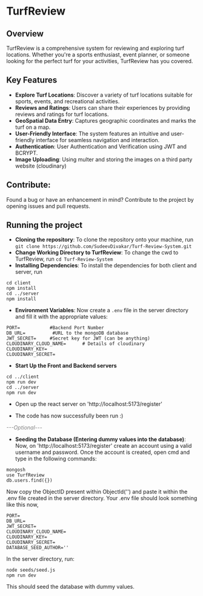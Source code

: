 

# TurfReview

## Overview
TurfReview is a comprehensive system for reviewing and exploring turf locations. Whether you're a sports enthusiast, event planner, or someone looking for the perfect turf for your activities, TurfReview has you covered.

## Key Features
- **Explore Turf Locations**: Discover a variety of turf locations suitable for sports, events, and recreational activities.
- **Reviews and Ratings**: Users can share their experiences by providing reviews and ratings for turf locations.
- **GeoSpatial Data Entry**: Captures geographic coordinates and marks the turf on a map.
- **User-Friendly Interface**: The system features an intuitive and user-friendly interface for seamless navigation and interaction.
- **Authentication**: User Authentication and Verification using JWT and BCRYPT.
- **Image Uploading**: Using multer and storing the images on a third party website (cloudinary)

## Contribute:
Found a bug or have an enhancement in mind? Contribute to the project by opening issues and pull requests.

## Running the project
- **Cloning the repository**: To clone the repository onto your machine, run ```git clone https://github.com/SudeevDivakar/Turf-Review-System.git```
- **Change Working Directory to TurfReview**: To change the cwd to TurfReview, run ```cd Turf-Review-System```
- **Installing Dependencies**: To install the dependencies for both client and server, run 
```
cd client
npm install
cd ../server
npm install
```
- **Environment Variables**: Now create a ```.env``` file in the server directory and fill it with the appropriate values:
```
PORT=           #Backend Port Number
DB_URL=          #URL to the mongoDB database 
JWT_SECRET=		#Secret key for JWT (can be anything)
CLOUDINARY_CLOUD_NAME=		# Details of cloudinary
CLOUDINARY_KEY=
CLOUDINARY_SECRET=
```
- **Start Up the Front and Backend servers**
```
cd ../client
npm run dev
cd ../server
npm run dev
```

- Open up the react server on 'http://localhost:5173/register'

- The code has now successfully been run :) 

<font color="grey"><i>---Optional---</i></font>
- **Seeding the Database (Entering dummy values into the database)**:
Now, on 'http://localhost:5173/register' create an account using a valid username and password.
Once the account is created, open cmd and type in the following commands:
```
mongosh
use TurfReview
db.users.find({})
```
Now copy the ObjectID present within ObjectId('') and paste it within the .env file created in the server directory.
Your .env file should look something like this now,
```
PORT=
DB_URL=
JWT_SECRET=
CLOUDINARY_CLOUD_NAME=
CLOUDINARY_KEY=
CLOUDINARY_SECRET=
DATABASE_SEED_AUTHOR=''
```
In the server directory, run:
```
node seeds/seed.js
npm run dev
```
This should seed the database with dummy values.
